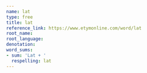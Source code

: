 ```yaml
---
name: lat
type: free
title: lat
reference_link: https://www.etymonline.com/word/lat
root_name: 
root_language: 
denotation: 
word_sums:
- sum: 'Lat + '
  respelling: lat
---
```

